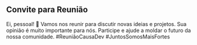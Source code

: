 ## Convite para Reunião
Ei, pessoal! 📅 Vamos nos reunir para discutir novas ideias e projetos. Sua opinião é muito importante para nós. Participe e ajude a moldar o futuro da nossa comunidade. #ReuniãoCausaDev #JuntosSomosMaisFortes
